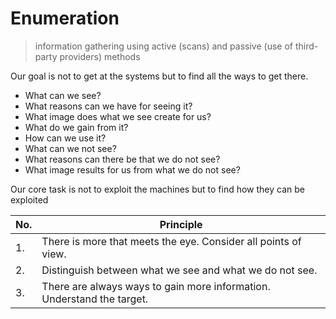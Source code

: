# Enumeration
>information gathering using active (scans) and passive (use of third-party providers) methods

Our goal is not to get at the systems but to find all the ways to get there.
 - What can we see?
 - What reasons can we have for seeing it?
 - What image does what we see create for us?
 - What do we gain from it?
 - How can we use it?
 - What can we not see?
 - What reasons can there be that we do not see?
 - What image results for us from what we do not see?

Our core task is not to exploit the machines but to find how they can be exploited

| No. | Principle |
| --- | --------- |
| 1.  | There is more that meets the eye. Consider all points of view. |
| 2.  | Distinguish between what we see and what we do not see. |
| 3.  | There are always ways to gain more information. Understand the target. 